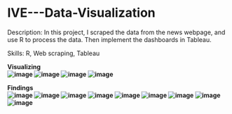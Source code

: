 # IVE---Data-Visualization
Description: In this project, I scraped the data from the news webpage, and use R to process the data. Then implement the dashboards in Tableau. 

Skills: R, Web scraping, Tableau<br>

<b>Visualizing<b><br>
![image](https://user-images.githubusercontent.com/86401891/126526466-8571617f-c4bc-40cf-a9b6-8363aef998ed.png)
![image](https://user-images.githubusercontent.com/86401891/126946646-40b70102-2f87-40bc-9a0a-27b829a1fe18.png)
![image](https://user-images.githubusercontent.com/86401891/126946661-480f8e00-6252-4c55-a1c4-c0e0b2a47579.png)
![image](https://user-images.githubusercontent.com/86401891/126946683-ccc53e67-17e8-49e5-9eb6-c120a958c95b.png)

<b>Findings<b><br>
![image](https://user-images.githubusercontent.com/86401891/126946778-e226a157-3247-453b-8b30-53f5bb825421.png)
![image](https://user-images.githubusercontent.com/86401891/126946820-effa2a53-dbdc-428b-b7f9-fa7808701289.png)
![image](https://user-images.githubusercontent.com/86401891/126526561-9644d419-4b49-4e12-bf07-0251e0be3042.png)
![image](https://user-images.githubusercontent.com/86401891/126526722-0b6e5ef0-7d40-43a3-995a-00a2d7692bbb.png)
![image](https://user-images.githubusercontent.com/86401891/126526748-0e1226fd-49af-4107-8935-64857fb36b9c.png)
![image](https://user-images.githubusercontent.com/86401891/126946896-169e5e0e-93fc-4644-aff9-e477d539c180.png)
![image](https://user-images.githubusercontent.com/86401891/126946913-63a3cd8b-38d2-4a6c-a246-c0cb402a2327.png)
![image](https://user-images.githubusercontent.com/86401891/126947663-49610bb5-514e-4a04-a019-b97684922447.png)
![image](https://user-images.githubusercontent.com/86401891/126947746-6e9a5271-a2c3-42b0-bffb-af3bcf1a28e2.png)

